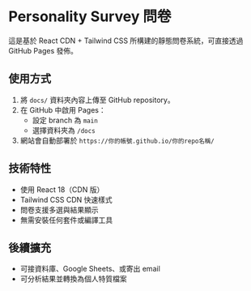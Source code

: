 # Personality Survey 問卷

這是基於 React CDN + Tailwind CSS 所構建的靜態問卷系統，可直接透過 GitHub Pages 發佈。

## 使用方式

1. 將 `docs/` 資料夾內容上傳至 GitHub repository。
2. 在 GitHub 中啟用 Pages：
   - 設定 branch 為 `main`
   - 選擇資料夾為 `/docs`
3. 網站會自動部署於 `https://你的帳號.github.io/你的repo名稱/`

## 技術特性

- 使用 React 18（CDN 版）
- Tailwind CSS CDN 快速樣式
- 問卷支援多選與結果顯示
- 無需安裝任何套件或編譯工具

## 後續擴充

- 可接資料庫、Google Sheets、或寄出 email
- 可分析結果並轉換為個人特質檔案
